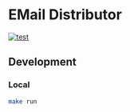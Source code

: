 # EMail Distributor
[![test](https://github.com/lyrise/email-distributor-go/actions/workflows/test.yml/badge.svg?branch=main)](https://github.com/lyrise/email-distributor-go/actions/workflows/test.yml)

## Development

### Local

```sh
make run
```
